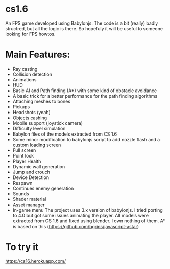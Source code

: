 # cs1.6
An FPS game developed using Babylonjs.
The code is a bit (really) badly structred, but all the logic is there. So hopefuly it will be useful to someone looking for FPS howtos.
# Main Features:
* Ray casting
* Collision detection
* Animations
* HUD
* Basic AI and Path finding (A*) with some kind of obstacle avoidance
* A basic trick for a better performance for the path finding algorithms
* Attaching meshes to bones
* Pickups
* Headshots (yeah)
* Objects cashing
* Mobile support (joystick camera)
* Difficulty level simulation
* Babylon files of the models extracted from CS 1.6
* Some minor modification to babylonjs script to add nozzle flash and a custom loading screen
* Full screen
* Point lock
* Player Health
* Dynamic wall generation
* Jump and crouch
* Device Detection
* Respawn
* Continues enemy generation
* Sounds
* Shader material
* Asset manager
* In-game menu
The project uses 3.x version of babylonjs. I tried porting to 4.0 but got some issues animating the player.
All models were extracted from CS 1.6 and fixed using blender. I own nothing of them.
A* is based on this (https://github.com/bgrins/javascript-astar)

# To try it
https://cs16.herokuapp.com/
